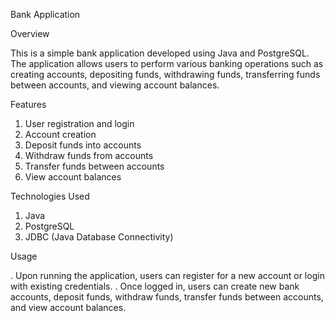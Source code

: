 Bank Application

Overview

This is a simple bank application developed using Java and PostgreSQL. The application allows users to perform various banking operations such as creating accounts, depositing funds, withdrawing funds, transferring funds between accounts, and viewing account balances.


Features

1. User registration and login
2. Account creation
3. Deposit funds into accounts
4. Withdraw funds from accounts
5. Transfer funds between accounts
6. View account balances

   
Technologies Used

1. Java
2. PostgreSQL
3. JDBC (Java Database Connectivity)

Usage

. Upon running the application, users can register for a new account or login with existing credentials.
. Once logged in, users can create new bank accounts, deposit funds, withdraw funds, transfer funds between accounts, and view account balances.
